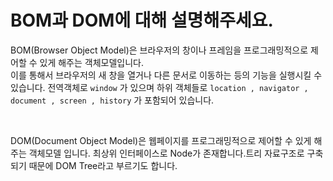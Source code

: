 # BOM과 DOM에 대해 설명해주세요.
BOM(Browser Object Model)은 브라우저의 창이나 프레임을 프로그래밍적으로 제어할 수 있게 해주는 객체모델입니다.  
이를 통해서 브라우저의 새 창을 열거나 다른 문서로 이동하는 등의 기능을 실행시킬 수 있습니다. 전역객체로 `window` 가 있으며 하위 객체들로 `location , navigator , document , screen , history` 가 포함되어 있습니다.  

<br/>

DOM(Document Object Model)은 웹페이지를 프로그래밍적으로 제어할 수 있게 해주는 객체모델 입니다. 최상위 인터페이스로 Node가 존재합니다.트리 자료구조로 구축되기 때문에 DOM Tree라고 부르기도 합니다.  
